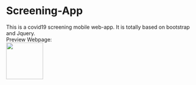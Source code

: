 # Screening-App
This is a covid19 screening mobile web-app. It is totally based on bootstrap and Jquery.
<br>
Preview Webpage:
<br>
[<img src="http://www.clker.com/cliparts/1/u/s/e/0/R/clear-button-png-hi.png" width="100"/>](https://crazy-coder8665.github.io/Screening-App/)
